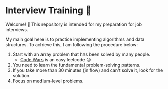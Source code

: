 # Interview Training 🧩

Welcome! 🤗 This repository is intended for my preparation for job interviews.

My main goal here is to practice implementing algorithms and data structures. To achieve this, I am following the procedure below: 

1. Start with an array problem that has been solved by many people.
    - [Code Wars](https://docs.codewars.com/) is an easy leetcode 😉
2. You need to learn the fundamental problem-solving patterns.
3. If you take more than 30 minutes (in flow) and can't solve it, look for the solution.
4. Focus on medium-level problems.

